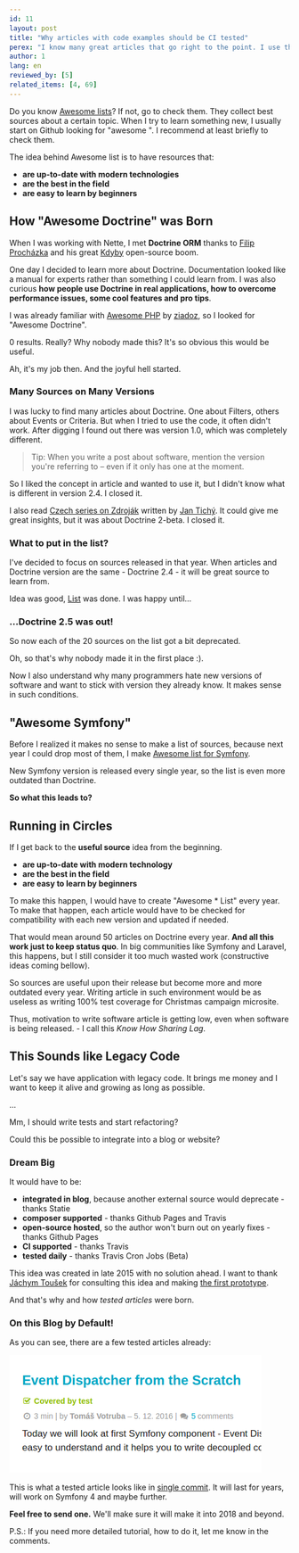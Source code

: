 ```yaml
---
id: 11
layout: post
title: "Why articles with code examples should be CI tested"
perex: "I know many great articles that go right to the point. I use their code examples and they work. But when I recommend these articles to people I mentor, I realize the articles are already 2 years old and their code samples probably do not work any more. From hero to zero. Today I will show you how to keep them alive lot longer with a minimal effort."
author: 1
lang: en
reviewed_by: [5]
related_items: [4, 69]
---
```


Do you know [Awesome lists](https://github.com/sindresorhus/awesome/)? If not, go to check them. They collect best sources about a certain topic. When I try to learn something new, I usually start on Github looking for "awesome <technology>". I recommend at least briefly to check them.

The idea behind Awesome list is to have resources that:

- **are up-to-date with modern technologies**
- **are the best in the field**
- **are easy to learn by beginners**


## How "Awesome Doctrine" was Born

When I was working with Nette, I met **Doctrine ORM** thanks to [Filip Procházka](https://filip-prochazka.com/) and his great [Kdyby](https://github.com/Kdyby) open-source boom.

One day I decided to learn more about Doctrine. Documentation looked like a manual for experts rather than something I could learn from. I was also curious **how people use Doctrine in real applications, how to overcome performance issues, some cool features and pro tips**.

I was already familiar with [Awesome PHP](https://github.com/ziadoz/awesome-php) by [ziadoz](https://github.com/ziadoz), so I looked for "Awesome Doctrine".

0 results. Really? Why nobody made this? It's so obvious this would be useful.

Ah, it's my job then. And the joyful hell started.


### Many Sources on Many Versions

I was lucky to find many articles about Doctrine. One about Filters, others about Events or Criteria. But when I tried to use the code, it often didn't work. After digging I found out there was version 1.0, which was completely different.

> Tip: When you write a post about software, mention the version you're referring to – even if it only has one at the moment.

So I liked the concept in article and wanted to use it, but I didn't know what is different in version 2.4. I closed it.

I also read [Czech series on Zdroják](https://www.zdrojak.cz/clanky/doctrine-2-uvod-do-systemu/) written by [Jan Tichý](http://www.jantichy.cz/). It could give me great insights, but it was about Doctrine 2-beta. I closed it.


### What to put in the list?

I've decided to focus on sources released in that year. When articles and Doctrine version are the same - Doctrine 2.4 - it will be great source to learn from.

Idea was good, [List](https://github.com/TomasVotruba/awesome-doctrine) was done. I was happy until...

### ...Doctrine 2.5 was out!

So now each of the 20 sources on the list got a bit deprecated.

Oh, so that's why nobody made it in the first place :).

Now I also understand why many programmers hate new versions of software and want to stick with version they already know. It makes sense in such conditions.


## "Awesome Symfony"

Before I realized it makes no sense to make a list of sources, because next year I could drop most of them, I make [Awesome list for Symfony](https://github.com/Pehapkari/awesome-symfony-education).

New Symfony version is released every single year, so the list is even more outdated than Doctrine.

**So what this leads to?**


## Running in Circles

If I get back to the **useful source** idea from the beginning.

- **are up-to-date with modern technology**
- **are the best in the field**
- **are easy to learn by beginners**


To make this happen, I would have to create "Awesome * List" every year.
To make that happen, each article would have to be checked for compatibility with each new version and updated if needed.

That would mean around 50 articles on Doctrine every year. **And all this work just to keep status quo**. In big communities like Symfony and Laravel, this happens, but I still consider it too much wasted work (constructive ideas coming bellow).

So sources are useful upon their release but become more and more outdated every year. Writing article in such environment would be as useless as writing 100% test coverage for Christmas campaign microsite.

Thus, motivation to write software article is getting low, even when software is being released. - I call this *Know How Sharing Lag*.


## This Sounds like Legacy Code

Let's say we have application with legacy code. It brings me money and I want to keep it alive and growing as long as possible.

...

Mm, I should write tests and start refactoring?

Could this be possible to integrate into a blog or website?

### Dream Big

It would have to be:

- **integrated in blog**, because another external source would deprecate - thanks Statie
- **composer supported** - thanks Github Pages and Travis
- **open-source hosted**, so the author won't burn out on yearly fixes - thanks Github Pages
- **CI supported** - thanks Travis
- **tested daily** - thanks Travis Cron Jobs (Beta)


This idea was created in late 2015 with no solution ahead. I want to thank [Jáchym Toušek](https://twitter.com/enumag) for consulting this idea and making [the first prototype](https://github.com/enumag/enumag.cz/commit/3efc82717b9965bb19a2609e4caddc0c5467552d).


And that's why and how *tested articles* were born.



### On this Blog by Default!

As you can see, there are a few tested articles already:

<img src="/assets/images/posts/2017/tested-article/covered.png">

This is what a tested article looks like in [single commit](https://github.com/pehapkari/pehapkari.cz/commit/85b69950b32c39b9e972582720a23a18a1adc4be). It will last for years, will work on Symfony 4 and maybe further.

**Feel free to send one.** We'll make sure it will make it into 2018 and beyond.

P.S.: If you need more detailed tutorial, how to do it, let me know in the comments.
